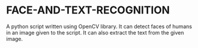 # FACE-AND-TEXT-RECOGNITION
A python script written using OpenCV library. It can detect faces of humans in an image given to the script. It can also extract the text from the given image.
